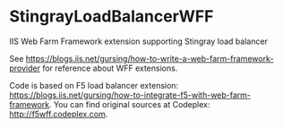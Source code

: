# StingrayLoadBalancerWFF
IIS Web Farm Framework extension supporting Stingray load balancer

See https://blogs.iis.net/gursing/how-to-write-a-web-farm-framework-provider for reference about WFF extensions.

Code is based on F5 load balancer extension: https://blogs.iis.net/gursing/how-to-integrate-f5-with-web-farm-framework. You can find original sources at Codeplex: http://f5wff.codeplex.com.
